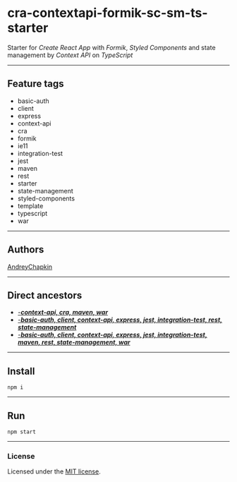 # cra-contextapi-formik-sc-sm-ts-starter

Starter for *Create React App* with *Formik*, *Styled Components* and state management by *Context API* on *TypeScript*

---

## Feature tags

- basic-auth
- client
- express
- context-api
- cra
- formik
- ie11
- integration-test
- jest
- maven
- rest
- starter
- state-management
- styled-components
- template
- typescript
- war

---

## Authors

[AndreyChapkin](https://github.com/orgs/Jepria/people/AndreyChapkin)

---

## Direct ancestors

- [-***context-api, cra, maven, war***](https://github.com/softspiders/basic-auth-rest-client-jest-starter)
- [-***basic-auth, client, context-api, express, jest, integration-test, rest, state-management***](https://github.com/softspiders/cra-maven-war-starter)
- [-***basic-auth, client, context-api, express, jest, integration-test, maven, rest, state-management, war***](https://github.com/softspiders/cra-formik-styledcomponents-ts-starter)

---

## Install

```
npm i
```

---

## Run

```
npm start
```

---

### License

Licensed under the [MIT license](./LICENSE). 

